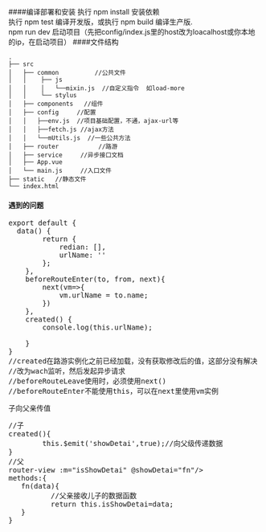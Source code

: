####编译部署和安装
执行 npm install 安装依赖<br>
执行 npm test 编译开发版，或执行 npm build 编译生产版.<br>
npm run dev 启动项目（先把config/index.js里的host改为loacalhost或你本地的ip，在启动项目）
####文件结构

```
.
├── src
│   ├── common          //公共文件
│   │    ├── js
│   │    │   └──mixin.js  //自定义指令  如load-more
│   │    └── stylus
│   ├── components   //组件
│   ├── config     //配置
│   │ 	├──env.js  //项目基础配置，不通，ajax-url等
│   │	├──fetch.js //ajax方法
│   │	└──mUtils.js  //一些公共方法
│   ├── router           //路游
│   ├── service     //异步接口文档
│   ├── App.vue        
│   └── main.js	    //入口文件
├── static   //静态文件
└── index.html
```

#### 遇到的问题
<pre>
export default {
  data() {
        return {
            redian: [],
            urlName: ''
        };
    },
    beforeRouteEnter(to, from, next){
        next(vm=>{
            vm.urlName = to.name;
        })
    },
    created() {
        console.log(this.urlName);
        
    }
}
//created在路游实例化之前已经加载，没有获取修改后的值，这部分没有解决
//改为wach监听，然后发起异步请求
//beforeRouteLeave使用时，必须使用next()
//beforeRouteEnter不能使用this，可以在next里使用vm实例
</pre>
子向父亲传值
<pre>
//子
created(){
    	this.$emit('showDetai',true);//向父级传递数据
}
//父
router-view :m="isShowDetai" @showDetai="fn"/>
methods:{
   fn(data){
          //父亲接收儿子的数据函数
          return this.isShowDetai=data;
   }
}
</pre>